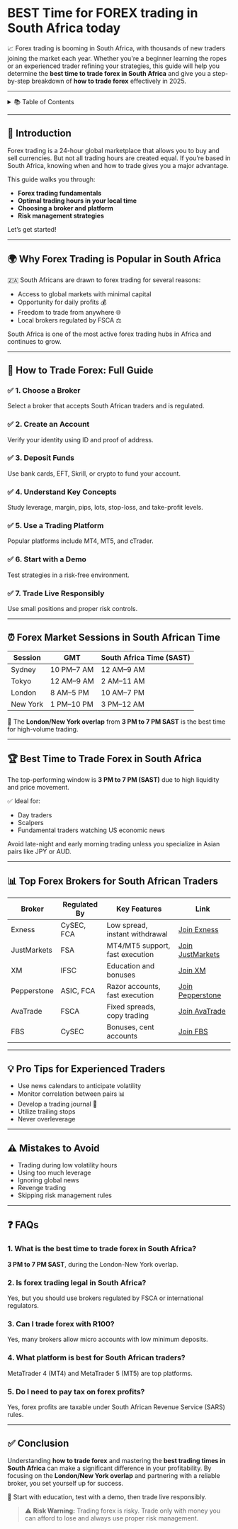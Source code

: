 # BEST Time for FOREX trading in South Africa today

📈 Forex trading is booming in South Africa, with thousands of new traders joining the market each year. Whether you're a beginner learning the ropes or an experienced trader refining your strategies, this guide will help you determine the **best time to trade forex in South Africa** and give you a step-by-step breakdown of **how to trade forex** effectively in 2025.

---

<details>
<summary>📚 Table of Contents</summary>

- [Introduction](#-introduction)
- [Why Forex Trading is Popular in South Africa](#-why-forex-trading-is-popular-in-south-africa)
- [How to Trade Forex: Full Guide](#-how-to-trade-forex-full-guide)
- [Forex Market Sessions in South African Time](#-forex-market-sessions-in-south-african-time)
- [Best Time to Trade Forex in South Africa](#-best-time-to-trade-forex-in-south-africa)
- [Top Forex Brokers for South African Traders](#-top-forex-brokers-for-south-african-traders)
- [Pro Tips for Experienced Traders](#-pro-tips-for-experienced-traders)
- [Mistakes to Avoid](#-mistakes-to-avoid)
- [FAQs](#-faqs)
- [Conclusion](#-conclusion)

</details>

---

## 🧠 Introduction

Forex trading is a 24-hour global marketplace that allows you to buy and sell currencies. But not all trading hours are created equal. If you’re based in South Africa, knowing when and how to trade gives you a major advantage.

This guide walks you through:
- **Forex trading fundamentals**
- **Optimal trading hours in your local time**
- **Choosing a broker and platform**
- **Risk management strategies**

Let’s get started!

---

## 🌍 Why Forex Trading is Popular in South Africa

🇿🇦 South Africans are drawn to forex trading for several reasons:

- Access to global markets with minimal capital
- Opportunity for daily profits 💰
- Freedom to trade from anywhere 🌐
- Local brokers regulated by FSCA ⚖️

South Africa is one of the most active forex trading hubs in Africa and continues to grow.

---

## 🔧 How to Trade Forex: Full Guide

### ✅ 1. Choose a Broker
Select a broker that accepts South African traders and is regulated.

### ✅ 2. Create an Account
Verify your identity using ID and proof of address.

### ✅ 3. Deposit Funds
Use bank cards, EFT, Skrill, or crypto to fund your account.

### ✅ 4. Understand Key Concepts
Study leverage, margin, pips, lots, stop-loss, and take-profit levels.

### ✅ 5. Use a Trading Platform
Popular platforms include MT4, MT5, and cTrader.

### ✅ 6. Start with a Demo
Test strategies in a risk-free environment.

### ✅ 7. Trade Live Responsibly
Use small positions and proper risk controls.

---

## ⏰ Forex Market Sessions in South African Time

| Session       | GMT        | South Africa Time (SAST) |
|---------------|------------|---------------------------|
| Sydney        | 10 PM–7 AM | 12 AM–9 AM                |
| Tokyo         | 12 AM–9 AM | 2 AM–11 AM                |
| London        | 8 AM–5 PM  | 10 AM–7 PM                |
| New York      | 1 PM–10 PM | 3 PM–12 AM                |

🔁 The **London/New York overlap** from **3 PM to 7 PM SAST** is the best time for high-volume trading.

---

## 🏆 Best Time to Trade Forex in South Africa

The top-performing window is **3 PM to 7 PM (SAST)** due to high liquidity and price movement.

✅ Ideal for:
- Day traders
- Scalpers
- Fundamental traders watching US economic news

Avoid late-night and early morning trading unless you specialize in Asian pairs like JPY or AUD.

---

## 📊 Top Forex Brokers for South African Traders

| Broker       | Regulated By | Key Features                      | Link |
|--------------|---------------|-----------------------------------|----------------|
| Exness       | CySEC, FCA    | Low spread, instant withdrawal   | [Join Exness](https://one.exnesstrack.org/a/english23) |
| JustMarkets  | FSA           | MT4/MT5 support, fast execution  | [Join JustMarkets](https://one.justmarkets.link/a/79iqw0j6nj) |
| XM           | IFSC          | Education and bonuses            | [Join XM](https://clicks.pipaffiliates.com/c?c=589901&l=en&p=0) |
| Pepperstone  | ASIC, FCA     | Razor accounts, fast execution   | [Join Pepperstone](https://trk.pepperstonepartners.com/aff_c?offer_id=367&aff_id=33954) |
| AvaTrade     | FSCA          | Fixed spreads, copy trading      | [Join AvaTrade](https://www.avatrade.com?versionId=10301&tag=194438) |
| FBS          | CySEC         | Bonuses, cent accounts           | [Join FBS](https://fbs.partners?ibl=587836&ibp=21398815) |

---

## 💡 Pro Tips for Experienced Traders

- Use news calendars to anticipate volatility
- Monitor correlation between pairs 📊
- Develop a trading journal 📒
- Utilize trailing stops
- Never overleverage

---

## ⚠️ Mistakes to Avoid

- Trading during low volatility hours
- Using too much leverage
- Ignoring global news
- Revenge trading
- Skipping risk management rules

---

## ❓ FAQs

### 1. What is the best time to trade forex in South Africa?
**3 PM to 7 PM SAST**, during the London-New York overlap.

### 2. Is forex trading legal in South Africa?
Yes, but you should use brokers regulated by FSCA or international regulators.

### 3. Can I trade forex with R100?
Yes, many brokers allow micro accounts with low minimum deposits.

### 4. What platform is best for South African traders?
MetaTrader 4 (MT4) and MetaTrader 5 (MT5) are top platforms.

### 5. Do I need to pay tax on forex profits?
Yes, forex profits are taxable under South African Revenue Service (SARS) rules.

---

## ✅ Conclusion

Understanding **how to trade forex** and mastering the **best trading times in South Africa** can make a significant difference in your profitability. By focusing on the **London/New York overlap** and partnering with a reliable broker, you set yourself up for success.

📌 Start with education, test with a demo, then trade live responsibly.

> ⚠️ **Risk Warning:** Trading forex is risky. Trade only with money you can afford to lose and always use proper risk management.
